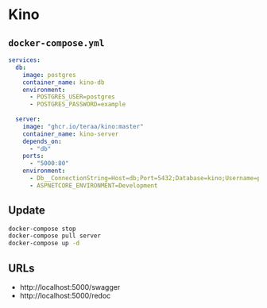 ﻿# Kino

## `docker-compose.yml`
```yml
services:
  db:
    image: postgres
    container_name: kino-db
    environment:
      - POSTGRES_USER=postgres
      - POSTGRES_PASSWORD=example
  
  server:
    image: "ghcr.io/teraa/kino:master"
    container_name: kino-server
    depends_on:
      - "db"
    ports:
      - "5000:80"
    environment:
      - Db__ConnectionString=Host=db;Port=5432;Database=kino;Username=postgres;Password=example;Include Error Detail=true
      - ASPNETCORE_ENVIRONMENT=Development
```

## Update
```sh
docker-compose stop
docker-compose pull server
docker-compose up -d
```

## URLs
- http://localhost:5000/swagger
- http://localhost:5000/redoc
